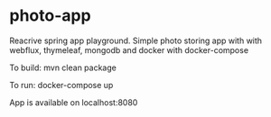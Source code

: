 # photo-app
Reacrive spring app playground. Simple photo storing app with with webflux, thymeleaf, mongodb and docker with docker-compose

To build:
mvn clean package

To run:
docker-compose up

App is available on localhost:8080
